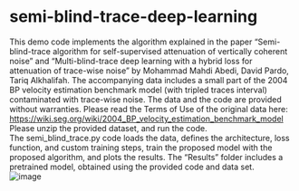 # semi-blind-trace-deep-learning
This demo code implements the algorithm explained in the paper “Semi-blind-trace algorithm for self-supervised attenuation of vertically coherent noise” and “Multi-blind-trace deep learning with a hybrid loss for attenuation of trace-wise noise” by Mohammad Mahdi Abedi, David Pardo, Tariq Alkhalifah.
The accompanying data includes a small part of the 2004 BP velocity estimation benchmark model (with tripled traces interval) contaminated with trace-wise noise. The data and the code are provided without warranties. Please read the Terms of Use of the original data here: https://wiki.seg.org/wiki/2004_BP_velocity_estimation_benchmark_model
Please unzip the provided dataset, and run the code.  
The semi_blind_trace.py code loads the data, defines the architecture, loss function, and custom training steps, train the proposed model with the proposed algorithm, and plots the results. 
The “Results” folder includes a pretrained model, obtained using the provided code and data set.  
![image](https://github.com/mahdiabedi/semi-blind-trace-deep-learning/assets/134224333/e3e78c2e-0c0c-4c0f-afbb-f13b44eb23a6)

